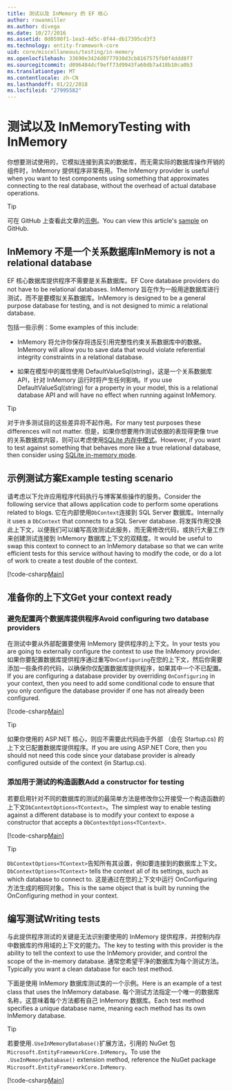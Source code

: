 ```yaml
---
title: 测试以及 InMemory 的 EF 核心
author: rowanmiller
ms.author: divega
ms.date: 10/27/2016
ms.assetid: 0d0590f1-1ea3-4d5c-8f44-db17395cd3f3
ms.technology: entity-framework-core
uid: core/miscellaneous/testing/in-memory
ms.openlocfilehash: 33690e3424d0777930d3cb8167575fb0f4ddd8f7
ms.sourcegitcommit: d096484dcf9eff73d9943fa60db7a418b10ca0b3
ms.translationtype: MT
ms.contentlocale: zh-CN
ms.lasthandoff: 01/22/2018
ms.locfileid: "27995582"
---
```

# <a name="testing-with-inmemory"></a><span data-ttu-id="eaa95-102">测试以及 InMemory</span><span class="sxs-lookup"><span data-stu-id="eaa95-102">Testing with InMemory</span></span>

<span data-ttu-id="eaa95-103">你想要测试使用的，它模拟连接到真实的数据库，而无需实际的数据库操作开销的组件时，InMemory 提供程序非常有用。</span><span class="sxs-lookup"><span data-stu-id="eaa95-103">The InMemory provider is useful when you want to test components using something that approximates connecting to the real database, without the overhead of actual database operations.</span></span>

> [!TIP]  
> <span data-ttu-id="eaa95-104">可在 GitHub 上查看此文章的[示例](https://github.com/aspnet/EntityFramework.Docs/tree/master/samples/core/Miscellaneous/Testing)。</span><span class="sxs-lookup"><span data-stu-id="eaa95-104">You can view this article's [sample](https://github.com/aspnet/EntityFramework.Docs/tree/master/samples/core/Miscellaneous/Testing) on GitHub.</span></span>

## <a name="inmemory-is-not-a-relational-database"></a><span data-ttu-id="eaa95-105">InMemory 不是一个关系数据库</span><span class="sxs-lookup"><span data-stu-id="eaa95-105">InMemory is not a relational database</span></span>

<span data-ttu-id="eaa95-106">EF 核心数据库提供程序不需要是关系数据库。</span><span class="sxs-lookup"><span data-stu-id="eaa95-106">EF Core database providers do not have to be relational databases.</span></span> <span data-ttu-id="eaa95-107">InMemory 旨在作为一般用途数据库进行测试，而不是要模拟关系数据库。</span><span class="sxs-lookup"><span data-stu-id="eaa95-107">InMemory is designed to be a general purpose database for testing, and is not designed to mimic a relational database.</span></span>

<span data-ttu-id="eaa95-108">包括一些示例：</span><span class="sxs-lookup"><span data-stu-id="eaa95-108">Some examples of this include:</span></span>
* <span data-ttu-id="eaa95-109">InMemory 将允许你保存将违反引用完整性约束关系数据库中的数据。</span><span class="sxs-lookup"><span data-stu-id="eaa95-109">InMemory will allow you to save data that would violate referential integrity constraints in a relational database.</span></span>

* <span data-ttu-id="eaa95-110">如果在模型中的属性使用 DefaultValueSql(string)，这是一个关系数据库 API，针对 InMemory 运行时将产生任何影响。</span><span class="sxs-lookup"><span data-stu-id="eaa95-110">If you use DefaultValueSql(string) for a property in your model, this is a relational database API and will have no effect when running against InMemory.</span></span>

> [!TIP]  
> <span data-ttu-id="eaa95-111">对于许多测试目的这些差异将不起作用。</span><span class="sxs-lookup"><span data-stu-id="eaa95-111">For many test purposes these differences will not matter.</span></span> <span data-ttu-id="eaa95-112">但是，如果你想要用作测试依据的表现得更像 true 的关系数据库内容，则可以考虑使用[SQLite 内存中模式](sqlite.md)。</span><span class="sxs-lookup"><span data-stu-id="eaa95-112">However, if you want to test against something that behaves more like a true relational database, then consider using [SQLite in-memory mode](sqlite.md).</span></span>

## <a name="example-testing-scenario"></a><span data-ttu-id="eaa95-113">示例测试方案</span><span class="sxs-lookup"><span data-stu-id="eaa95-113">Example testing scenario</span></span>

<span data-ttu-id="eaa95-114">请考虑以下允许应用程序代码执行与博客某些操作的服务。</span><span class="sxs-lookup"><span data-stu-id="eaa95-114">Consider the following service that allows application code to perform some operations related to blogs.</span></span> <span data-ttu-id="eaa95-115">它在内部使用`DbContext`连接到 SQL Server 数据库。</span><span class="sxs-lookup"><span data-stu-id="eaa95-115">Internally it uses a `DbContext` that connects to a SQL Server database.</span></span> <span data-ttu-id="eaa95-116">将发挥作用交换此上下文，以便我们可以编写高效测试此服务，而无需修改代码，或执行大量工作来创建测试连接到 InMemory 数据库上下文的双精度。</span><span class="sxs-lookup"><span data-stu-id="eaa95-116">It would be useful to swap this context to connect to an InMemory database so that we can write efficient tests for this service without having to modify the code, or do a lot of work to create a test double of the context.</span></span>

[!code-csharp[Main](../../../../samples/core/Miscellaneous/Testing/BusinessLogic/BlogService.cs)]

## <a name="get-your-context-ready"></a><span data-ttu-id="eaa95-117">准备你的上下文</span><span class="sxs-lookup"><span data-stu-id="eaa95-117">Get your context ready</span></span>

### <a name="avoid-configuring-two-database-providers"></a><span data-ttu-id="eaa95-118">避免配置两个数据库提供程序</span><span class="sxs-lookup"><span data-stu-id="eaa95-118">Avoid configuring two database providers</span></span>

<span data-ttu-id="eaa95-119">在测试中要从外部配置要使用 InMemory 提供程序的上下文。</span><span class="sxs-lookup"><span data-stu-id="eaa95-119">In your tests you are going to externally configure the context to use the InMemory provider.</span></span> <span data-ttu-id="eaa95-120">如果你要配置数据库提供程序通过重写`OnConfiguring`在您的上下文，然后你需要添加一些条件的代码，以确保你仅配置数据库提供程序，如果其中一个不已配置。</span><span class="sxs-lookup"><span data-stu-id="eaa95-120">If you are configuring a database provider by overriding `OnConfiguring` in your context, then you need to add some conditional code to ensure that you only configure the database provider if one has not already been configured.</span></span>

[!code-csharp[Main](../../../../samples/core/Miscellaneous/Testing/BusinessLogic/BloggingContext.cs#OnConfiguring)]

> [!TIP]  
> <span data-ttu-id="eaa95-121">如果你使用的 ASP.NET 核心，则应不需要此代码由于外部 （会在 Startup.cs) 的上下文已配置数据库提供程序。</span><span class="sxs-lookup"><span data-stu-id="eaa95-121">If you are using ASP.NET Core, then you should not need this code since your database provider is already configured outside of the context (in Startup.cs).</span></span>

### <a name="add-a-constructor-for-testing"></a><span data-ttu-id="eaa95-122">添加用于测试的构造函数</span><span class="sxs-lookup"><span data-stu-id="eaa95-122">Add a constructor for testing</span></span>

<span data-ttu-id="eaa95-123">若要启用针对不同的数据库的测试的最简单方法是修改你公开接受一个构造函数的上下文`DbContextOptions<TContext>`。</span><span class="sxs-lookup"><span data-stu-id="eaa95-123">The simplest way to enable testing against a different database is to modify your context to expose a constructor that accepts a `DbContextOptions<TContext>`.</span></span>

[!code-csharp[Main](../../../../samples/core/Miscellaneous/Testing/BusinessLogic/BloggingContext.cs#Constructors)]

> [!TIP]  
> <span data-ttu-id="eaa95-124">`DbContextOptions<TContext>`告知所有其设置，例如要连接到的数据库上下文。</span><span class="sxs-lookup"><span data-stu-id="eaa95-124">`DbContextOptions<TContext>` tells the context all of its settings, such as which database to connect to.</span></span> <span data-ttu-id="eaa95-125">这是通过在您的上下文中运行 OnConfiguring 方法生成的相同对象。</span><span class="sxs-lookup"><span data-stu-id="eaa95-125">This is the same object that is built by running the OnConfiguring method in your context.</span></span>

## <a name="writing-tests"></a><span data-ttu-id="eaa95-126">编写测试</span><span class="sxs-lookup"><span data-stu-id="eaa95-126">Writing tests</span></span>

<span data-ttu-id="eaa95-127">与此提供程序测试的关键是无法识别要使用的 InMemory 提供程序，并控制内存中数据库的作用域的上下文的能力。</span><span class="sxs-lookup"><span data-stu-id="eaa95-127">The key to testing with this provider is the ability to tell the context to use the InMemory provider, and control the scope of the in-memory database.</span></span> <span data-ttu-id="eaa95-128">通常您希望干净的数据库为每个测试方法。</span><span class="sxs-lookup"><span data-stu-id="eaa95-128">Typically you want a clean database for each test method.</span></span>

<span data-ttu-id="eaa95-129">下面是使用 InMemory 数据库测试类的一个示例。</span><span class="sxs-lookup"><span data-stu-id="eaa95-129">Here is an example of a test class that uses the InMemory database.</span></span> <span data-ttu-id="eaa95-130">每个测试方法指定一个唯一的数据库名称，这意味着每个方法都有自己 InMemory 数据库。</span><span class="sxs-lookup"><span data-stu-id="eaa95-130">Each test method specifies a unique database name, meaning each method has its own InMemory database.</span></span>

>[!TIP]
> <span data-ttu-id="eaa95-131">若要使用`.UseInMemoryDatabase()`扩展方法，引用的 NuGet 包`Microsoft.EntityFrameworkCore.InMemory`。</span><span class="sxs-lookup"><span data-stu-id="eaa95-131">To use the `.UseInMemoryDatabase()` extension method, reference the NuGet package `Microsoft.EntityFrameworkCore.InMemory`.</span></span>

[!code-csharp[Main](../../../../samples/core/Miscellaneous/Testing/TestProject/InMemory/BlogServiceTests.cs)]
